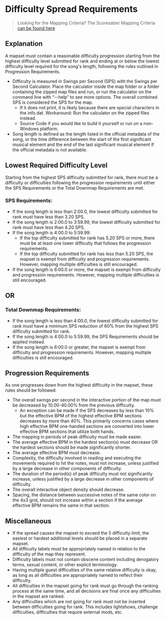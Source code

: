 # Difficulty Spread Requirements

> Looking for the Mapping Criteria?
 The Scoresaber Mapping Criteria [can be found here](./mapping-criteria.md)  


## Explanation
A mapset must contain a reasonable difficulty progression starting from the highest  difficulty level submitted for rank and ending at or below the lowest difficulty level required for the song's length, following the rules outlined in Progression Requirements.
- Difficulty is measured in Swings per Second (SPS) with the Swings per Second Calculator. Place the calculator inside the map folder or a folder containing the zipped map files and run, or run the calculator on the command line with “--help” to see more options. The overall combined SPS is considered the SPS for the map.
  - If it does not print, it is likely because there are special characters in the info.dat. Workaround: Run the calculator on the zipped files instead.
  - Source Code if you would like to build it yourself or run on a non-Windows platform.
- Song length is defined as the length listed in the official metadata of the song, or the time difference between the start of the first significant musical element and the end of the last significant musical element if the official metadata is not available.

## Lowest Required Difficulty Level
Starting from the highest SPS difficulty submitted for rank, there must be a difficulty or difficulties following the progression requirements until either the SPS Requirements or the Total Downmap Requirements are met.

### SPS Requirements:
- If the song length is less than 2:00.0, the lowest difficulty submitted for rank must have less than 3.20 SPS.
- If the song length is 2:00.0 to 3:59.99, the lowest difficulty submitted for rank must have less than 4.20 SPS.
- If the song length is 4:00.0 to 5:59.99:
  - If the top difficulty submitted for rank has 5.20 SPS or more, there must be at least one lower difficulty that follows the progression requirements.
  - If the top difficulty submitted for rank has less than 5.20 SPS, the mapset is exempt from difficulty and progression requirements. However, mapping multiple difficulties is still encouraged.
- If the song length is 6:00.0 or more, the mapset is exempt from difficulty and progression requirements. However, mapping multiple difficulties is still encouraged.

## OR
### Total Downmap Requirements:
- If the song length is less than 4:00.0, the lowest difficulty submitted for rank must have a minimum SPS reduction of 60% from the highest SPS difficulty submitted for rank.
- If the song length is 4:00.0 to 5:59.99, the SPS Requirements should be applied instead.
- If the song length is 6:00.0 or greater, the mapset is exempt from difficulty and progression requirements. However, mapping multiple difficulties is still encouraged.

## Progression Requirements
As one progresses down from the highest difficulty in the mapset, these rules should be followed:
- The overall swings per second in the interactive portion of the map must be decreased by 10.00-40.00% from the previous difficulty.
  - An exception can be made if the SPS decreases by less than 10% but the effective BPM of the highest effective BPM sections decreases by more than 40%. This primarily concerns cases where high effective BPM one-handed sections are converted into lower effective BPM sections that utilize both hands.
- The mapping in periods of peak difficulty must be made easier.
- The average effective BPM in the hardest section(s) must decrease OR the hardest sections should be made significantly shorter.
- The average effective BPM must decrease.
- Complexity, the difficulty involved in reading and executing the movements required to hit the notes, must not increase, unless justified by a large decrease in other components of difficulty.
- The duration of the period(s) of peak difficulty must not significantly increase, unless justified by a large decrease in other components of difficulty.
- The overall interactive object density should decrease.
- Spacing, the distance between successive notes of the same color on the 4x3 grid, should not increase within a section if the average effective BPM remains the same in that section.

## Miscellaneous
- If the spread causes the mapset to exceed the 5 difficulty limit, the easiest or hardest additional levels should be placed in a separate mapset.
- All difficulty labels must be appropriately named in relation to the difficulty of the map they represent.
- Difficulty labels must not contain obscene content including derogatory terms, sexual content, or other explicit terminology.
- Having multiple guest difficulties of the same relative difficulty is okay, as long as all difficulties are appropriately named to reflect their difficulty.
- All difficulties in the mapset going for rank must go through the ranking process at the same time, and all decisions are final once any difficulties in the mapset are ranked.
- Any difficulties which are not going for rank must not be inserted between difficulties going for rank. This includes lightshows, challenge difficulties, difficulties that require external mods, etc.
